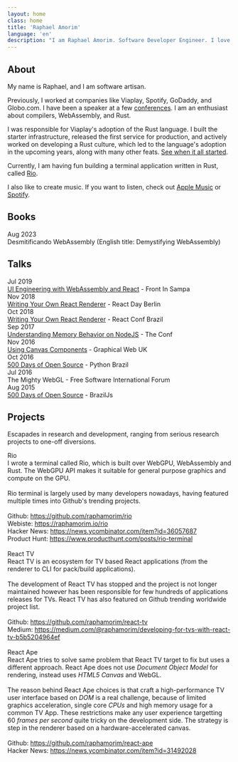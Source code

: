 ```yaml
---
layout: home
class: home
title: 'Raphael Amorim'
language: 'en'
description: "I am Raphael Amorim. Software Developer Engineer. I love Japanese culture (親日), 70s/80s songs and a lot of 8bit art."
---
```


## About

My name is Raphael, and I am software artisan.

Previously, I worked at companies like Viaplay, Spotify, GoDaddy, and Globo.com. I have been a speaker at a few [conferences](#talks). I am an enthusiast about compilers, WebAssembly, and Rust.

I was responsible for Viaplay's adoption of the Rust language. I built the starter infrastructure, released the first service for production, and actively worked on developing a Rust culture, which led to the language's adoption in the upcoming years, along with many other feats. [See when it all started](https://www.linkedin.com/posts/hugoraphael_i-dont-post-very-often-in-the-linkedin-but-activity-6975346956734738432-Csqi).

Currently, I am having fun building a terminal application written in Rust, called [Rio](https://github.com/raphamorim/rio).

I also like to create music. If you want to listen, check out [Apple Music](https://music.apple.com/se/artist/raphael-amorim/1547161397?l=en) or [Spotify](https://open.spotify.com/artist/6Ij2Lu765q7pjWuXHOUF0s).

## Books

<div class="sections">
	<div class="section">
		<div class="date">Aug 2023</div>
		<div class="title">Desmitificando WebAssembly (English title: Demystifying WebAssembly)</div>
	</div>
</div>

## Talks

<div class="sections">
	<div class="section">
		<div class="date">Jul 2019</div>
		<div class="title"><a href="https://www.youtube.com/watch?v=0--wKsxl-i4">UI Engineering with WebAssembly and React</a> - Front In Sampa</div>
	</div>
	<div class="section">
		<div class="date">Nov 2018</div>
		<div class="title"><a href="https://www.youtube.com/watch?v=Hz_WTWb3sV4">Writing Your Own React Renderer</a> - React Day Berlin</div>
	</div>
	<div class="section">
		<div class="date">Oct 2018</div>
		<div class="title"><a href="https://www.youtube.com/watch?v=Hz_WTWb3sV4">Writing Your Own React Renderer</a> - React Conf Brazil</div>
	</div>
	<div class="section">
		<div class="date">Sep 2017</div>
		<div class="title"><a href="https://www.youtube.com/watch?v=QYHL7xxwGCM">Understanding Memory Behavior on NodeJS</a> - The Conf</div>
	</div>
	<div class="section">
		<div class="date">Nov 2016</div>
		<div class="title"><a href="https://www.youtube.com/watch?v=BuSP89XOTro">Using Canvas Components</a> - Graphical Web UK</div>
	</div>
	<div class="section">
		<div class="date">Oct 2016</div>
		<div class="title"><a href="https://www.youtube.com/watch?v=1Mr1hgUsTTA">500 Days of Open Source</a> - Python Brazil</div>
	</div>
	<div class="section">
		<div class="date">Jul 2016</div>
		<div class="title">The Mighty WebGL - Free Software International Forum</div>
	</div>
	<div class="section">
		<div class="date">Aug 2015</div>
		<div class="title"><a href="https://www.youtube.com/watch?v=toCdZ2e9Dh4">500 Days of Open Source</a> - BrazilJs</div>
	</div>
</div>

## Projects

Escapades in research and development, ranging from serious research projects to one-off diversions.

<div class="sections">
	<div class="section">
		<div class="project">Rio</div>
		<div class="project-info">I wrote a terminal called Rio, which is built over WebGPU, WebAssembly and Rust. The WebGPU API makes it suitable for general purpose graphics and compute on the GPU.<br/><br/>
		Rio terminal is largely used by many developers nowadays, having featured multiple times into Github's trending projects.<br/><br/>
		Github: <a href="https://github.com/raphamorim/rio">https://github.com/raphamorim/rio</a><br/>
		Webiste: <a href="https://raphamorim.io/rio/">https://raphamorim.io/rio</a><br/>
		Hacker News: <a href="https://news.ycombinator.com/item?id=36057687">https://news.ycombinator.com/item?id=36057687</a><br/>
		Product Hunt: <a href="https://www.producthunt.com/posts/rio-terminal">https://www.producthunt.com/posts/rio-terminal</a><br/>
		<br/>
	</div>
	</div>
	<div class="section">
		<div class="project">React TV</div>
		<div class="project-info">React TV is an ecosystem for TV based React applications (from the renderer to CLI for pack/build applications).<br/><br/>
		The development of React TV has stopped and the project is not longer maintained however has been responsible for few hundreds of applications releases for TVs. React TV has also featured on Github trending worldwide project list.<br/><br/>
		Github: <a href="https://github.com/raphamorim/react-tv">https://github.com/raphamorim/react-tv</a><br/>
		Medium: <a href="https://medium.com/@raphamorim/developing-for-tvs-with-react-tv-b5b5204964ef">https://medium.com/@raphamorim/developing-for-tvs-with-react-tv-b5b5204964ef</a><br/>
	</div>
	</div>
	<br/>
	<div class="section">
		<div class="project">React Ape</div>
		<div class="project-info">React Ape tries to solve same problem that React TV target to fix but uses a different approach. React Ape does not use <i>Document Object Model</i> for rendering, instead uses <i>HTML5 Canvas</i> and WebGL.<br/><br/>
		The reason behind React Ape choices is that craft a high-performance TV user interface based on <i>DOM</i> is a real challenge, because of limited graphics acceleration, single core <i>CPUs</i> and high memory usage for a common TV App. These restrictions make any user experience targetting 60 <i>frames per second</i> quite tricky on the development side. The strategy is step in the renderer based on a hardware-accelerated canvas.<br/><br/>
		Github: <a href="https://github.com/raphamorim/react-ape">https://github.com/raphamorim/react-ape</a><br/>
		Hacker News: <a href="https://news.ycombinator.com/item?id=31492028">https://news.ycombinator.com/item?id=31492028</a>
		</div>
	</div>
</div>

<!-- ## Employment

<div class="sections">
	<div class="section">
		<div class="date">Rio terminal</div>
		<div class="title">I wrote a terminal called Rio, which is built over WebGPU, WebAssembly and Rust. The WebGPU API makes it suitable for general purpose graphics and compute on the GPU.</div>
	</div>
	<div class="section">
		<div class="date">Nov 2018</div>
		<div class="title">Writing Your Own React Renderer - React Day Berlin</div>
	</div>
	<div class="section">
		<div class="date">Sep 2017</div>
		<div class="title">Understanding Memory Behavior on NodeJS - The Conf</div>
	</div>
	<div class="section">
		<div class="date">Nov 2016</div>
		<div class="title">Using Canvas Components - Graphical Web UK</div>
	</div>
	<div class="section">
		<div class="date">Jul 2016</div>
		<div class="title">The Mighty WebGL - Free Software International Forum</div>
	</div>
	<div class="section">
		<div class="date">Aug 2015</div>
		<div class="title">500 Days of Open Source - BrazilJs</div>
	</div>
</div> -->